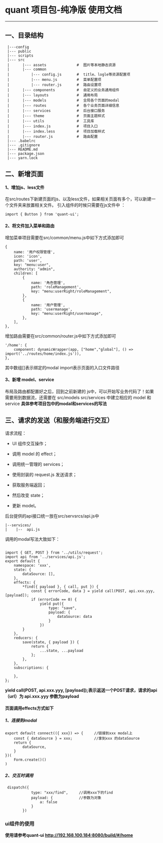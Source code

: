 # quant 项目包-纯净版 使用文档


------
## 一、目录结构
     |---config 
     |--- public
     |--- scripts
     |--- src
     |      |--- assets              #  图片等本地静态资源
     |      |--- common
     |          |--- config.js       #  title、logle等资源配置项
     |          |--- menu.js         #  菜单配置项
     |          |--- router.js       #  路由设置项
     |      |--- components          #  自定义的业务通用组件
     |      |--- layouts             #  通用布局
     |      |--- models              #  全局各个页面的modal
     |      |--- routes              #  各个业务页面详细信息
     |      |--- services            #  后台接口服务
     |      |--- theme               #  页面主题样式    
     |      |--- utils               #  工具库
     |      |--- index.js            #  项目入口
     |      |--- index.less          #  项目加载样式
     |      |--- router.js           #  路由配置
     |--- .babelrc
     |--- .gitignore
     |--- README.md
     |--- package.json           
     |--- yarn.lock

## 二、新增页面
#### 1、增加js、less文件
  在src/routes下新建页面的js、以及less文件，如果相关页面有多个，可以新建一个文件夹来放置相关文件。
  引入组件的时候只需要在js文件中 ：
```
import { Button } from 'quant-ui';
```
#### 2、将文件加入菜单和路由
增加菜单项目需要在src/common/menu.js中如下方式添加即可
```
{
    name: '用户权限管理',
    icon: 'icon',
    path: 'user',
    key: "menu:user",
    authority: "admin",
    children: [
        {
            name: '角色管理',
            path: 'roleManagement',
            key: "menu:userRight/roleManagement",
        },
        {
            name: '用户管理',
            path: 'usermanage',
            key: "menu:userRight/usermanage",
        },
    ],
},
```
增加路由需要在src/common/router.js中如下方式添加即可
```
'/home': {
    component: dynamicWrapper(app, ["home","global"], () => import('../routes/home/index.js')),
},
```
其中数组[]表示绑定的modal import表示页面的入口文件路径
#### 3、新增 model、service
布局及路由都配置好之后，回到之前新建的 js中，可以开始写业务代码了！如果需要用到数据流，还需要在 src/models src/services 中建立相应的 model 和 service  **具体参考项目包中的modal和services的写法**

## 三、请求的发送（和服务端进行交互）

请求流程：

- UI 组件交互操作；

- 调用 model 的 effect；

- 调用统一管理的 services；

- 使用封装的 request.js 发送请求；

- 获取服务端返回；

- 然后改变 state；

- 更新 model。

后台提供的api接口统一放在src/servsrcs/api.js中

    |--services/
    |    |--  api.js
调用的modal写法大致如下：
```

import { GET, POST } from '../utils/request';
import api from '../services/api.js';
export default {
    namespace: 'xxx',
    state: {
        dataSource: [],
    },
    effects: {
        *find({ payload }, { call, put }) {
            const { errorCode, data } = yield call(POST, api.xxx.yyy, [payload]);
            if (errorCode == 0) {
                yield put({
                    type: "save",
                    payload: {
                        dataSource: data
                    }
                })
        }
    },
    reducers: {
        save(state, { payload }) {
            return {
                ...state, ...payload
            };
        },
    },
    subscriptions: {

    },
};

```

**yield call(POST, api.xxx.yyy, [payload]);表示返送一个POST请求，请求的api（url）为 api.xxx.yyy 参数为payload**

#### 页面调用effects方式如下
##### 1、连接到modal
```
export default connect(({ xxx}) => {     //链接到xxx modal上
    const { dataSource } = xxx;          //拿到xxx 的dataSource
    return {
        dataSource,
    }
})(
    Form.create()()
)
```
##### 2、交互时调用
```
 dispatch({
            type: "xxx/find",     //调用xxx下的find
            payload: {            //参数为对象
                a: false       
            }
        })
```

### ui组件的使用
**使用请参考quant-ui http://192.168.100.184:8080/build/#/home**